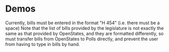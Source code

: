 Demos
==========
Currently, bills must be entered in the format "H 454" (i.e. there must be a space)
Note that the list of bills provided by the legislature is not exactly the same as that provided by OpenStates, and they are formatted differently, so must transfer bills from OpenStates to Polls directly, and prevent the user from having to type in bills by hand.
